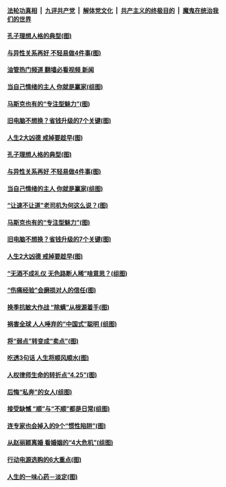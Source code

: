 ####  [法轮功真相](../../../../basic/blob/master/README.md?t=04290032) &nbsp;|&nbsp; [九评共产党](../../../../9ping.md/blob/master/README.md?t=04290032) &nbsp;|&nbsp; [解体党文化](../../../../jtdwh.md/blob/master/README.md?t=04290032)  &nbsp;|&nbsp; [共产主义的终极目的](../../../../gczydzjmd.md/blob/master/README.md?t=04290032) &nbsp;|&nbsp; [魔鬼在统治我们的世界](../../../../mgztzwmdsj.md/blob/master/README.md?t=04290032) 

#### [孔子理想人格的典型(图)](../pages/p8/970112.md?t=04290032) 

#### [与异性关系再好 不轻易做4件事(图)](../pages/p8/970110.md?t=04290032) 

#### [油管热门频道 翻墙必看视频 新闻](http://95.179.203.213:81/youtube.html)

#### [当自己情绪的主人 你就是赢家(组图)](../pages/p8/969824.md?t=04290032) 

#### [马斯克也有的“专注型魅力”(图)](../pages/p8/970012.md?t=04290032) 

#### [旧电脑不想换？省钱升级的7个关键(图)](../pages/p8/970009.md?t=04290032) 

#### [人生2大凶德 戒掉要趁早(图)](../pages/p8/970004.md?t=04290032) 

#### [孔子理想人格的典型(图)](../pages/p8/970112.md?t=04290032) 

#### [与异性关系再好 不轻易做4件事(图)](../pages/p8/970110.md?t=04290032) 

#### [当自己情绪的主人 你就是赢家(组图)](../pages/p8/969824.md?t=04290032) 

#### [“让速不让道”老司机为何这么说？(图)](../pages/p8/970014.md?t=04290032) 

#### [马斯克也有的“专注型魅力”(图)](../pages/p8/970012.md?t=04290032) 

#### [旧电脑不想换？省钱升级的7个关键(图)](../pages/p8/970009.md?t=04290032) 

#### [人生2大凶德 戒掉要趁早(图)](../pages/p8/970004.md?t=04290032) 

#### [“无酒不成礼仪 无色路断人稀”啥意思？(组图)](../pages/p8/969930.md?t=04290032) 

#### [“伤痛经验”会磨损对人的信任(图)](../pages/p8/969922.md?t=04290032) 

#### [换季抗敏大作战 “除螨”从根源着手(图)](../pages/p8/969828.md?t=04290032) 

#### [祸害全球 人人唾弃的“中国式”聪明 (组图)](../pages/p8/969747.md?t=04290032) 

#### [将“弱点”转变成“卖点”(图)](../pages/p8/969350.md?t=04290032) 

#### [吃透3句话 人生将顺风顺水(图)](../pages/p8/968880.md?t=04290032) 

#### [人权律师生命的转折点“4.25”(图)](../pages/p8/969754.md?t=04290032) 

#### [后悔“私奔”的女人(组图)](../pages/p8/969633.md?t=04290032) 

#### [接受缺憾 “顺”与“不顺”都是日常(组图)](../pages/p8/969757.md?t=04290032) 

#### [连专家也会掉入的9个“惯性陷阱”(图)](../pages/p8/969761.md?t=04290032) 

#### [从赵丽颖离婚 看婚姻的“4大危机”(组图)](../pages/p8/969636.md?t=04290032) 

#### [行动电源选购的6大重点(图)](../pages/p8/969659.md?t=04290032) 

#### [人生的一味心药－淡定(图)](../pages/p8/969573.md?t=04290032) 

<img src='http://gfw-breaker.win/goodnews/indexes/p8.md' width='0px' height='0px'/>
